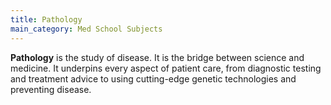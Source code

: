 ```yaml
---
title: Pathology
main_category: Med School Subjects
---
```

**Pathology** is the study of disease. It is the bridge between science and medicine. It underpins every aspect of patient care, from diagnostic testing and treatment advice to using cutting-edge genetic technologies and preventing disease.